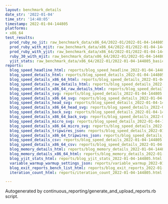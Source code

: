 ```yaml
---
layout: benchmark_details
date_str: '2022-01-04'
time_str: '14:48:05'
timestamp: 2022-01-04-144805
platforms:
- x86_64
test_results:
  prod_ruby_no_jit: raw_benchmark_data/x86_64/2022-01/2022-01-04-144805_basic_benchmark_prod_ruby_no_jit.json
  prod_ruby_with_mjit: raw_benchmark_data/x86_64/2022-01/2022-01-04-144805_basic_benchmark_prod_ruby_with_mjit.json
  prod_ruby_with_yjit: raw_benchmark_data/x86_64/2022-01/2022-01-04-144805_basic_benchmark_prod_ruby_with_yjit.json
  ruby_30_with_mjit: raw_benchmark_data/x86_64/2022-01/2022-01-04-144805_basic_benchmark_ruby_30_with_mjit.json
  yjit_stats: raw_benchmark_data/x86_64/2022-01/2022-01-04-144805_basic_benchmark_yjit_stats.json
reports:
  blog_speed_headline_html: reports/blog_speed_headline_2022-01-04-144805.html
  blog_speed_details_html: reports/blog_speed_details_2022-01-04-144805.html
  blog_speed_details_x86_64_html: reports/blog_speed_details_2022-01-04-144805.x86_64.html
  blog_speed_details_raw_details_html: reports/blog_speed_details_2022-01-04-144805.raw_details.html
  blog_speed_details_x86_64_raw_details_html: reports/blog_speed_details_2022-01-04-144805.x86_64.raw_details.html
  blog_speed_details_svg: reports/blog_speed_details_2022-01-04-144805.svg
  blog_speed_details_x86_64_svg: reports/blog_speed_details_2022-01-04-144805.x86_64.svg
  blog_speed_details_head_svg: reports/blog_speed_details_2022-01-04-144805.head.svg
  blog_speed_details_x86_64_head_svg: reports/blog_speed_details_2022-01-04-144805.x86_64.head.svg
  blog_speed_details_back_svg: reports/blog_speed_details_2022-01-04-144805.back.svg
  blog_speed_details_x86_64_back_svg: reports/blog_speed_details_2022-01-04-144805.x86_64.back.svg
  blog_speed_details_micro_svg: reports/blog_speed_details_2022-01-04-144805.micro.svg
  blog_speed_details_x86_64_micro_svg: reports/blog_speed_details_2022-01-04-144805.x86_64.micro.svg
  blog_speed_details_tripwires_json: reports/blog_speed_details_2022-01-04-144805.tripwires.json
  blog_speed_details_x86_64_tripwires_json: reports/blog_speed_details_2022-01-04-144805.x86_64.tripwires.json
  blog_speed_details_csv: reports/blog_speed_details_2022-01-04-144805.csv
  blog_speed_details_x86_64_csv: reports/blog_speed_details_2022-01-04-144805.x86_64.csv
  blog_memory_details_html: reports/blog_memory_details_2022-01-04-144805.html
  blog_memory_details_x86_64_html: reports/blog_memory_details_2022-01-04-144805.x86_64.html
  blog_yjit_stats_html: reports/blog_yjit_stats_2022-01-04-144805.html
  variable_warmup_warmup_settings_json: reports/variable_warmup_2022-01-04-144805.warmup_settings.json
  blog_exit_reports_bench_list_html: reports/blog_exit_reports_2022-01-04-144805.bench_list.html
  iteration_count_html: reports/iteration_count_2022-01-04-144805.html

---
```

Autogenerated by continuous_reporting/generate_and_upload_reports.rb script.
